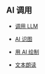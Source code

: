 ## AI 调用

- [调用 LLM](./call_llm-zh_CN.md)

- [AI 识图](./ai_vision-zh_CN.md)

- [用 AI 绘制](./ai_draw-zh_CN.md)

- [文本朗读](./tts-zh_CN.md)

<!-- - [Remote Chat] -->


